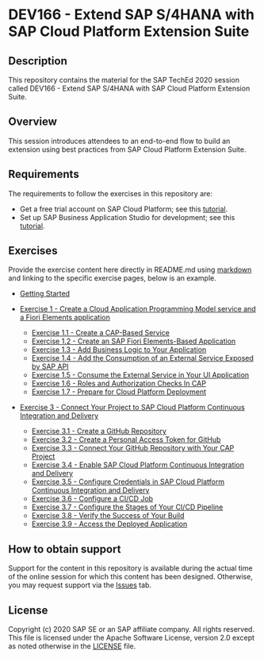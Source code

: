 # DEV166 - Extend SAP S/4HANA with SAP Cloud Platform Extension Suite

## Description

This repository contains the material for the SAP TechEd 2020 session called DEV166 - Extend SAP S/4HANA with SAP Cloud Platform Extension Suite.  

## Overview

This session introduces attendees to an end-to-end flow to build an extension using best practices from SAP Cloud Platform Extension Suite.

## Requirements

The requirements to follow the exercises in this repository are:
- Get a free trial account on SAP Cloud Platform; see this [tutorial](https://developers.sap.com/tutorials/hcp-create-trial-account.html).
- Set up SAP Business Application Studio for development; see this [tutorial](https://developers.sap.com/tutorials/appstudio-onboarding.html).

## Exercises

Provide the exercise content here directly in README.md using [markdown](https://guides.github.com/features/mastering-markdown/) and linking to the specific exercise pages, below is an example.

- [Getting Started](exercises/ex0/)
- [Exercise 1 - Create a Cloud Application Programming Model service and a Fiori Elements application](exercises/ex1/)
    - [Exercise 1.1 - Create a CAP-Based Service](exercises/ex1#exercise-11-create-a-cap-based-service)
    - [Exercise 1.2 - Create an SAP Fiori Elements-Based Application](exercises/ex1#exercise-12-create-an-sap-fiori-elements-based-application)
    - [Exercise 1.3 - Add Business Logic to Your Application](exercises/ex1#exercise-13-add-business-logic-to-your-applicat)
    - [Exercise 1.4 - Add the Consumption of an External Service Exposed by SAP API](exercises/ex1#exercise-14-add-the-consumption-of-an-external-service-exposed-by-sap-api-business-hub-to-your-service)
    - [Exercise 1.5 - Consume the External Service in Your UI Application](exercises/ex1#exercise-15-consume-the-external-service-in-your-ui-application)
    - [Exercise 1.6 - Roles and Authorization Checks In CAP](exercises/ex1#exercise-16--roles-and-authorization-checks-in-cap)
    - [Exercise 1.7 - Prepare for Cloud Platform Deployment](exercises/ex1#exercise-17--prepare-for-cloud-platform-deployment)
    
- [Exercise 3 - Connect Your Project to SAP Cloud Platform Continuous Integration and Delivery](exercises/ex2/)
    - [Exercise 3.1 - Create a GitHub Repository](exercises/ex2#exercise-31-create-a-github-repository)
    - [Exercise 3.2 - Create a Personal Access Token for GitHub](exercises/ex2#exercise-32-create-a-personal-access-token-for-github)
    - [Exercise 3.3 - Connect Your GitHub Repository with Your CAP Project](exercises/ex2#exercise-33-connect-your-github-repository-with-your-cap-project)
    - [Exercise 3.4 - Enable SAP Cloud Platform Continuous Integration and Delivery](exercises/ex2#exercise-34-enable-sap-cloud-platform-continuous-integration-and-delivery)
    - [Exercise 3.5 - Configure Credentials in SAP Cloud Platform Continuous Integration and Delivery](exercises/ex2#exercise-35-configure-credentials-in-sap-cloud-platform-continuous-integration-and-delivery)
    - [Exercise 3.6 - Configure a CI/CD Job](exercises/ex2#exercise-36-configure-a-cicd-job)
    - [Exercise 3.7 - Configure the Stages of Your CI/CD Pipeline](exercises/ex2#exercise-37-configure-the-stages-of-your-cicd-pipeline)
    - [Exercise 3.8 - Verify the Success of Your Build](exercises/ex2#exercise-38-verify-the-success-of-your-build)
    - [Exercise 3.9 - Access the Deployed Application](exercises/ex2#exercise-39-access-the-deployed-application)


## How to obtain support

Support for the content in this repository is available during the actual time of the online session for which this content has been designed. Otherwise, you may request support via the [Issues](../../issues) tab.

## License
Copyright (c) 2020 SAP SE or an SAP affiliate company. All rights reserved. This file is licensed under the Apache Software License, version 2.0 except as noted otherwise in the [LICENSE](LICENSES/Apache-2.0.txt) file.
